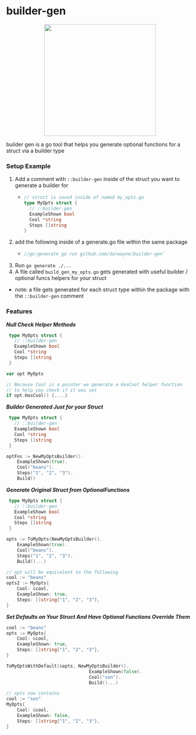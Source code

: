 # builder-gen

<p align="center"><img src="https://user-images.githubusercontent.com/2807589/104822381-fac68500-580f-11eb-9e26-0dc9a0ed2776.png" width="300"></p>

builder gen is a go tool that helps you 
generate optional functions for a struct 
via a builder type


### Setup Example

1. Add a comment with `::builder-gen` inside of the struct
you want to generate a builder for
   - ```go
     // struct is saved inside of named my_opts.go
     type MyOpts struct {
       // ::builder-gen
       ExampleShown bool
       Cool *string
       Steps []string
     }
     ```
1. add the following inside of a generate.go file within the same package
   - ```go
     //go:generate go run github.com/darwayne/builder-gen`
     ```
1. Run `go generate ./...`
1. A file called `build_gen_my_opts.go` gets generated with useful builder / optional funcs helpers for your struct
  - note: a file gets generated for each struct type within the package with the `::builder-gen` comment

### Features

***Null Check Helper Methods***
```go
 type MyOpts struct {
   // ::builder-gen
   ExampleShown bool
   Cool *string
   Steps []string
 }

var opt MyOpts

// Because Cool is a pointer we generate a HasCool helper function
// to help you check if it was set
if opt.HasCool() {....}
```

***Builder Generated Just for your Struct***

```go
 type MyOpts struct {
   // ::builder-gen
   ExampleShown bool
   Cool *string
   Steps []string
 }

optFns := NewMyOptsBuilder().
    ExampleShown(true).
    Cool("beans").
    Steps("1", "2", "3").
    Build()
```

***Generate Original Struct from OptionalFunctions***
```go
 type MyOpts struct {
   // ::builder-gen
   ExampleShown bool
   Cool *string
   Steps []string
 }

opts := ToMyOpts(NewMyOptsBuilder().
    ExampleShown(true).
    Cool("beans").
    Steps("1", "2", "3").
    Build()...)

// opt will be equivalent to the following
cool := "beans"
opts2 := MyOpts{
    Cool: &cool, 
    ExampleShown: true, 
    Steps: []string{"1", "2", "3"},
}
```

***Set Defaults on Your Struct And Have Optional Functions Override Them***
```go
cool := "beans"
opts := MyOpts{
    Cool: &cool, 
    ExampleShown: true, 
    Steps: []string{"1", "2", "3"},
}

ToMyOptsWithDefault(&opts, NewMyOptsBuilder().
                               ExampleShown(false).
                               Cool("son").
                               Build()...)

// opts now contains
cool := "son"
MyOpts{
    Cool: &cool, 
    ExampleShown: false, 
    Steps: []string{"1", "2", "3"},
}
```


